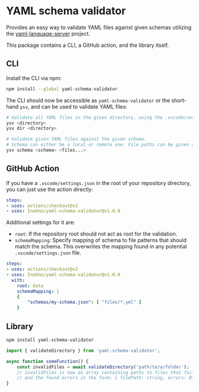# YAML schema validator

Provides an easy way to validate YAML files against given schemas utilizing the [yaml-language-server](https://github.com/redhat-developer/yaml-language-server) project.

This package contains a CLI, a GitHub action, and the library itself.

## CLI

Install the CLI via npm:

```bash
npm install --global yaml-schema-validator
```

The CLI should now be accessible as `yaml-schema-validator` or the short-hand `ysv`, and can be used to validate YAML files:

```bash
# Validate all YAML files in the given directory, using the .vscode/settings.json file in it, if present.
ysv <directory>
ysv dir <directory>

# Validate given YAML files against the given schema.
# Schema can either be a local or remote one. File paths can be given as glob patterns.
ysv schema <schema> <files...>
```

## GitHub Action

If you have a `.vscode/settings.json` in the root of your repository directory, you can just use the action directly:

```yaml
steps:
- uses: actions/checkout@v2
- uses: InoUno/yaml-schema-validator@v1.0.0
```

Additional settings for it are:

* `root`: If the repository root should not act as root for the validation.
* `schemaMapping`: Specify mapping of schema to file patterns that should match the schema. This overwrites the mapping found in any potential `.vscode/settings.json` file.


```yaml
steps:
- uses: actions/checkout@v2
- uses: InoUno/yaml-schema-validator@v1.0.0
  with:
    root: data
    schemaMapping: |
    {
        "schemas/my-schema.json": [ "files/*.yml" ]
    }
```


## Library

```bash
npm install yaml-schema-validator
```


```ts
import { validateDirectory } from 'yaml-schema-validator';

async function someFunction() {
    const invalidFiles = await validateDirectory('path/to/a/folder');
    // invalidFiles is now an array containing paths to files that failed validation
    // and the found errors in the form: { filePath: string, errors: Diagnostics[] }
}
```

